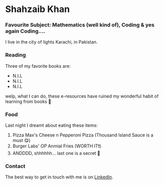 # Shahzaib Khan

### Favourite Subject: Mathematics (well kind of), Coding & yes again Coding....


I live in the city of lights Karachi, in Pakistan.

### Reading

Three of my favorite books are:

- N.I.L
- N.I.L
- N.I.L

welp, what I can do, these e-resources have ruined my wonderful habit of learning from books 🥲


### Food

Last night I dreamt about eating these items:

1. Pizza Max's Cheese n Pepperoni Pizza (Thousand Island Sauce is a must 😋)
2. Burger Labs' *OP* Anmial Fries (WORTH IT❗)
3. ANDDDD, shhhhhh... last one is a secret 👀

### Contact

The best way to get in touch with me is on [LinkedIn](https://www.linkedin.com/in/shahzaibkhan0273).
